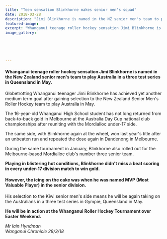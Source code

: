 ```yaml
---
title: "Teen sensation Blinkhorne makes senior men's squad"
date: 2018-03-28
description: "Jimi Blinkhorne is named in the NZ senior men's team to play Australia in a three test series in Queensland..."
featured-image: 
excerpt: "Whanganui teenage roller hockey sensation Jimi Blinkhorne is named in the New Zealand senior men's team to play Australia in a three test seris in Queensland in May."
image_gallery:
    
    
    
    
    
---
```


<h4><span>Whanganui teenage roller hockey sensation Jimi Blinkhorne is named in the New Zealand senior men's team to play Australia in a three test series in Queensland in May.</span></h4>
<p class="element element-paragraph">Globetrotting Whanganui teenager Jimi Blinkhorne has achieved yet another medium term goal after gaining selection to the New Zealand Senior Men's Roller Hockey team to play&nbsp;Australia in May.</p>
<p class="element element-paragraph">The 16-year-old Whanganui High School student has not long returned from back-to-back gold in Melbourne at the Australia Day Cup national club championships after reuniting with the Mordialloc under-17 side.</p>
<p class="element element-paragraph">The same side, with Blinkhorne again at the wheel, won last year's title after an unbeaten run and repeated the dose again in Dandenong in Melbourne.</p>
<p class="element element-paragraph">During the same tournament in January, Blinkhorne also rolled out for the Melbourne-based Mordialloc club's number three senior team.</p>
<p class="element element-paragraph"><strong>Playing in blistering hot conditions, Blinkhorne didn't miss a beat scoring in every under-17 division match to win gold.</strong></p>
<h4 class="element element-paragraph">However, the icing on the cake was when he was named MVP (Most Valuable Player) in the senior division.</h4>
<p class="element element-paragraph">His selection to the Kiwi senior men's side means he will be again taking on the Australians in a three test series in Gympie, Queensland in May.</p>
<p class="element element-paragraph"><strong>He will be in action at the Whanganui Roller Hockey Tournament over Easter Weekend.</strong></p>
<p><em>Mr Iain Hyndman</em><br /><em>Wanganui Chronicle 28/3/18</em></p>

